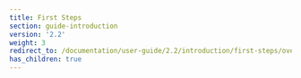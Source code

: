 ```yaml
---
title: First Steps
section: guide-introduction
version: '2.2'
weight: 3
redirect_to: /documentation/user-guide/2.2/introduction/first-steps/overview
has_children: true
---
```

